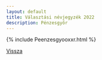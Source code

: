 ```yaml
---
layout: default
title: Választási névjegyzék 2022
description: Pénzesgyőr
---
```


{% include Peenzesgyooxxr.html %}

[Vissza](./)